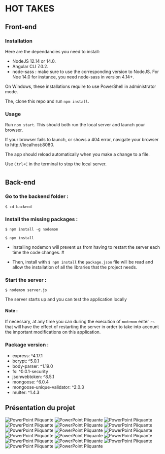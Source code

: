# HOT TAKES

## Front-end

### Installation

Here are the dependancies you need to install:

- NodeJS 12.14 or 14.0.
- Angular CLI 7.0.2.
- node-sass : make sure to use the corresponding version to NodeJS. For Noe 14.0 for instance, you need node-sass in version 4.14+.

On Windows, these installations require to use PowerShell in administrator mode.

The, clone this repo and run `npm install`.

### Usage

Run `npm start`. This should both run the local server and launch your browser.

If your browser fails to launch, or shows a 404 error, navigate your browser to http://localhost:8080.

The app should reload automatically when you make a change to a file.

Use `Ctrl+C` in the terminal to stop the local server.

#

## Back-end

### Go to the backend folder :

    $ cd backend

### Install the missing packages :

    $ npm install -g nodemon

    $ npm install

- Installing nodemon will prevent us from having to restart the server each time the code changes. #

- Then, install with `$ npm install` the `package.json` file will be read and allow the installation of all the libraries that the project needs.

### Start the server :

    $ nodemon server.js

The server starts up and you can test the application locally

#### Note :

If necessary, at any time you can during the execution of `nodemon` enter `rs` that will have the effect of restarting the server in order to take into account the important modifications on this application.

### Package version :

- express: ^4.17.1
- bcrypt: ^5.0.1
- body-parser: ^1.19.0
- fs: ^0.0.1-security
- jsonwebtoken: ^8.5.1
- mongoose: ^6.0.4
- mongoose-unique-validator: ^2.0.3
- multer: ^1.4.3

## Présentation du projet

![PowerPoint Piiquante](https://github.com/maxlestage/PiiquanteSauce/blob/master/PowerPoint/Piiquante.001.jpeg)
![PowerPoint Piiquante](https://github.com/maxlestage/PiiquanteSauce/blob/master/PowerPoint/Piiquante.002.jpeg)
![PowerPoint Piiquante](https://github.com/maxlestage/PiiquanteSauce/blob/master/PowerPoint/Piiquante.003.jpeg)
![PowerPoint Piiquante](https://github.com/maxlestage/PiiquanteSauce/blob/master/PowerPoint/Piiquante.004.jpeg)
![PowerPoint Piiquante](https://github.com/maxlestage/PiiquanteSauce/blob/master/PowerPoint/Piiquante.005.jpeg)
![PowerPoint Piiquante](https://github.com/maxlestage/PiiquanteSauce/blob/master/PowerPoint/Piiquante.006.jpeg)
![PowerPoint Piiquante](https://github.com/maxlestage/PiiquanteSauce/blob/master/PowerPoint/Piiquante.007.jpeg)
![PowerPoint Piiquante](https://github.com/maxlestage/PiiquanteSauce/blob/master/PowerPoint/Piiquante.008.jpeg)
![PowerPoint Piiquante](https://github.com/maxlestage/PiiquanteSauce/blob/master/PowerPoint/Piiquante.009.jpeg)
![PowerPoint Piiquante](https://github.com/maxlestage/PiiquanteSauce/blob/master/PowerPoint/Piiquante.010.jpeg)
![PowerPoint Piiquante](https://github.com/maxlestage/PiiquanteSauce/blob/master/PowerPoint/Piiquante.011.jpeg)
![PowerPoint Piiquante](https://github.com/maxlestage/PiiquanteSauce/blob/master/PowerPoint/Piiquante.012.jpeg)
![PowerPoint Piiquante](https://github.com/maxlestage/PiiquanteSauce/blob/master/PowerPoint/Piiquante.013.jpeg)
![PowerPoint Piiquante](https://github.com/maxlestage/PiiquanteSauce/blob/master/PowerPoint/Piiquante.014.jpeg)
![PowerPoint Piiquante](https://github.com/maxlestage/PiiquanteSauce/blob/master/PowerPoint/Piiquante.015.jpeg)
![PowerPoint Piiquante](https://github.com/maxlestage/PiiquanteSauce/blob/master/PowerPoint/Piiquante.016.jpeg)
![PowerPoint Piiquante](https://github.com/maxlestage/PiiquanteSauce/blob/master/PowerPoint/Piiquante.017.jpeg)
